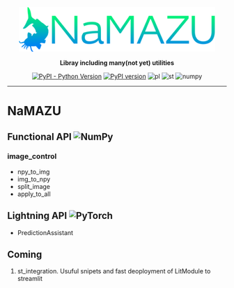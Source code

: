 <div align="center">

<img src="utils/namazu_fixed.png" width="450">

**Libray including many(not yet) utilities**
   
[![PyPI - Python Version](https://img.shields.io/pypi/pyversions/pytorch-lightning)](https://pypi.org/project/pytorch-lightning/)
[![PyPI version](https://badge.fury.io/py/NaMAZU.svg)](https://badge.fury.io/py/NaMAZU)
![pl](https://img.shields.io/badge/PyTorch%20Lightning-1.3-792EE5.svg?logo=PyTorch%20Lightning&style=popout)
![st](https://img.shields.io/badge/Streamlit-0.88-FF4B4B.svg?logo=Streamlit&style=popout)
![numpy](https://img.shields.io/badge/NumPy-1.21-013243.svg?logo=NumPy&style=popout)

---

</div>

# NaMAZU

## Functional API ![NumPy](https://img.shields.io/badge/numpy-%23013243.svg?style=for-the-badge&logo=numpy&logoColor=white)
### image_control

* npy_to_img
* img_to_npy
* split_image
* apply_to_all

## Lightning API ![PyTorch](https://img.shields.io/badge/PyTorch-%23EE4C2C.svg?style=for-the-badge&logo=PyTorch&logoColor=white)


* PredictionAssistant

## Coming

1. st_integration. Usuful snipets and fast deoployment of LitModule to streamlit
